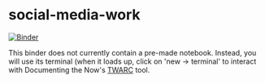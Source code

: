 # social-media-work

[![Binder](https://mybinder.org/badge.svg)](https://mybinder.org/v2/gh/o-date/social-media-work/master)

This binder does not currently contain a pre-made notebook. Instead, you will use its terminal (when it loads up, click on 'new -> terminal' to interact with Documenting the Now's [TWARC](https://github.com/DocNow/twarc) tool.
